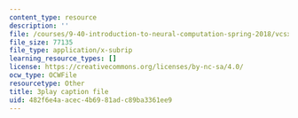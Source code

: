 ```yaml
---
content_type: resource
description: ''
file: /courses/9-40-introduction-to-neural-computation-spring-2018/vcsxCFSLyP8_captions.vtt
file_size: 77135
file_type: application/x-subrip
learning_resource_types: []
license: https://creativecommons.org/licenses/by-nc-sa/4.0/
ocw_type: OCWFile
resourcetype: Other
title: 3play caption file
uid: 482f6e4a-acec-4b69-81ad-c89ba3361ee9
---
```

